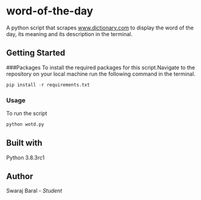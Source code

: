 # word-of-the-day
A python script that scrapes www.dictionary.com to display the word of the day, its meaning and its description in the terminal.

## Getting Started
###Packages
To install the required packages for this script.Navigate to the repository on your local machine run the following command in the terminal.
```python
pip install -r requirements.txt
```
### Usage
To run the script
```python
python wotd.py
```

## Built with
Python 3.8.3rc1

## Author
Swaraj Baral - *Student*
